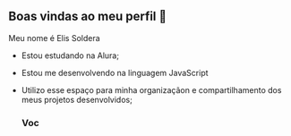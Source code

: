 ## Boas vindas ao meu perfil 👋

Meu nome é Elis Soldera

- Estou estudando na Alura;
- Estou me desenvolvendo na linguagem JavaScript
- Utilizo esse espaço para minha organizaçãon e compartilhamento dos meus projetos desenvolvidos;

  ### Voc
